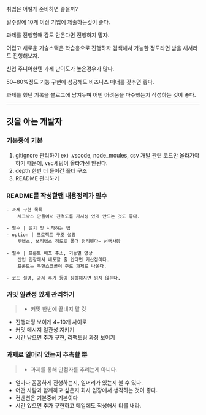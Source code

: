 취업은 어떻게 준비하면 좋을까?

일주일에 10개 이상 기업에 제출하는것이 좋다.

과제를 진행할때
감도 안온다면 진행하지 말자.

어렵고 새로운 기술스택은 학습용으로 진행하자
검색해서 가능한 정도라면 밤을 새서라도 진행해보자.

신입 주니어한텐 과제 난이도가 높은경우가 많다.

50~80%정도 기능 구현에 성공해도 비즈니스 매너를 갖추면 좋다.

과제를 했던 기록을 블로그에 남겨두며 어떤 어려움을 마주했는지 작성하는 것이 좋다.

---

## 깃을 아는 개발자

### 기본중에 기본

1. gitignore 관리하기 ex) .vscode, node_moules, csv
   개발 관련 코드만 올라가야하기 때문에, vsc세팅이 올라가선 안된다.
2. depth 한번 더 들어간 폴더 구조
3. README 관리하기

### README를 작성할땐 내용정리가 필수

    - 과제 구현 목록
    	체크박스 만들어서 진척도를 가시성 있게 만드는 것도 좋다.

    - 필수 | 설치 및 시작하는 법
    - option | 프로젝트 구조 설명
    	투뎁스, 쓰리뎁스 정도로 폴더 정리했다~ 선택사항

    - 필수 | 프론트 배포 주소, 기능별 영상
    	신입 입장에서 배포할 줄 안다면 가산점이다.
        프론트는 무한스크롤이 주로 과제로 나온다.

    - 코드 설명, 과제 후기 등이 장황해지면 읽지 않는다.


### 커밋 일관성 있게 관리하기

> - 커밋 한번에 끝내지 말 것

- 진행과정 보이게 4~10개 사이로
- 커밋 메시지 일관성 지키기
- 시간 남으면 추가 구현, 리팩토링 과정 보이기

### 과제로 일머리 있는지 추측할 뿐

> - 과제를 통해 만점자를 추리는게 아니다.

- 얼마나 꼼꼼하게 진행하는지, 일머리가 있는지 볼 수 있다.
- 어떤 사람과 함께하고 싶은지 회사 입장에서 생각하는 것이 좋다.
- 컨벤션은 기본중에 기본이다
- 시간 있으면 추가 구현하고 메일에도 작성해서 티를 내라.
